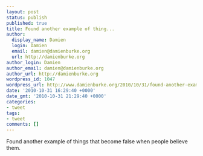 ```yaml
---
layout: post
status: publish
published: true
title: Found another example of thing...
author:
  display_name: Damien
  login: Damien
  email: damien@damienburke.org
  url: http://damienburke.org
author_login: Damien
author_email: damien@damienburke.org
author_url: http://damienburke.org
wordpress_id: 1047
wordpress_url: http://www.damienburke.org/2010/10/31/found-another-example-of-thing/
date: '2010-10-31 16:29:40 +0000'
date_gmt: '2010-10-31 21:29:40 +0000'
categories:
- tweet
tags:
- tweet
comments: []
---
```

<p>Found another example of things that become false when people believe them.</p>
